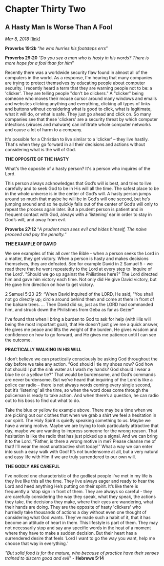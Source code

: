 # Chapter Thirty Two
## A Hasty Man Is Worse Than A Fool
*Mar 8, 2018*
[[link](https://nccf.church/Blog.aspx?BlogID=83)] 

**Proverbs 19:2b** “*he who hurries his footsteps errs*”

**Proverbs 29:20** “*Do you see a man who is hasty in his words? There is more hope for a fool than for him*”

Recently there was a worldwide security flaw found in almost all of the computers in the world. As a response, I'm hearing that many companies are trying to protect themselves by educating people about computer security. I recently heard a term that they are warning people not to be: a 'clicker'. They are telling people "don't be clickers." A "clicker" being someone who moves their mouse cursor around many windows and emails and websites clicking anything and everything, clicking all types of links and buttons without considering what is good to click, what is legitimate, what it will do, or what is safe. They just go ahead and click on. So many companies see that these 'clickers' are a security threat by which computer infections (viruses and malware) can infiltrate whole computer networks and cause a lot of harm to a company.

It's possible for a Christian to live similar to a 'clicker' – they live hastily. That's when they go forward in all their decisions and actions without considering what is the will of God.

**THE OPPOSITE OF THE HASTY**

What's the opposite of a hasty person? It's a person who inquires of the Lord.

This person always acknowledges that God’s will is best, and tries to live carefully and to seek God to be in His will all the time. The safest place to be in the whole universe is in the center of God’s will. A hasty person jumps around so much that maybe he will be in God’s will one second, but he’s jumping around and so he quickly falls out of the center of God’s will only to repeat the process again later. But a prudent person is patient and in frequent contact with God, always with a ‘listening’ ear in order to stay in God’s will, and away from evil.

**Proverbs 27:12** “*A prudent man sees evil and hides himself, The naive proceed and pay the penalty.*”

**THE EXAMPLE OF DAVID**

We see examples of this all over the Bible - when a person seeks the Lord in a matter, they get victory. When a person is hasty and makes decisions themselves, they are defeated. See for example David in 2 Samuel 5 - we read there that he went repeatedly to the Lord at every step to 'inquire of the Lord'. "Should we go up against the Philistines here?" The Lord directed him and gave him victory each time. Not only did He give David victory, but He gave him direction on how to get victory.

2 Samuel 5:23-25: “When David inquired of the LORD, He said, "You shall not go directly up; circle around behind them and come at them in front of the balsam trees. ... Then David did so, just as the LORD had commanded him, and struck down the Philistines from Geba as far as Gezer”

I’ve found that when I bring a burden to God to ask for help (with His will being the most important goal), that He doesn’t just give me a quick answer, He gives me peace and lifts the weight of the burden, He gives wisdom and confidence on how to go forward, and He gives me patience until I can see the outcome.

**PRACTICALLY WALKING IN HIS WILL**

I don’t believe we can practically consciously be asking God throughout the day before we take any action. “God should I tie my shoes now? God how hot should I put the sink water as I wash my hands? God should I wear a blue tie or a yellow tie?” That would be burdensome, and God’s commands are never burdensome. But we’ve heard that inquiring of the Lord is like a police car radio – there is not always words coming every single second, but it’s ‘listening’ all the time, so when the word does come through the policeman is ready to take action. And when there’s a question, he can radio out to his boss to find out what to do.

Take the blue or yellow tie example above. There may be a time when we are picking out our clothes that when we grab a shirt we feel a hesitation in our spirit. The Holy Spirit is quietly speaking something to us. Maybe we have a wrong motive. Maybe we are trying to look particularly attractive that day, maybe we are wanting to impress someone for the wrong reason. That hesitation is like the radio that has just picked up a signal. And we can bring it to the Lord, “Father, is there a wrong motive in me? Please cleanse me of that! I’ll wear the most unattractive shirt today!” What a way we can enter into such a easy walk with God! It’s not burdensome at all, but a very natural and easy life with Him if we are truly surrendered to our own will.

**THE GODLY ARE CAREFUL**

I've noticed one characteristic of the godliest people I've met in my life is they live like this all the time. They live always eager and ready to hear the Lord and heed anything He’s putting on their spirit. It’s like there is frequently a 'stop sign in front of them. They are always so careful - they are carefully considering the way they speak, what they speak, the actions they take, the decisions they make, where their eyes are wandering, what their hands are doing. They are the opposite of hasty 'clickers' who hurriedly take thousands of actions a day without even one thought of considering what God wants. They've made such a habit of it, that it has become an attitude of heart in them. This lifestyle is part of them. They may not necessarily stop and say any specific words in the heat of a moment where they have to make a sudden decision. But their heart has a surrendered desire that feels 'Lord I want to go the way you want, help me choose that way in everything.'

*"But solid food is for the mature, who because of practice have their senses trained to discern good and evil*" - **Hebrews 5:14**
